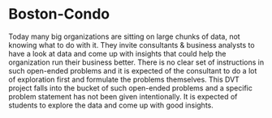 # Boston-Condo

Today many big organizations are sitting on large chunks of data, not knowing what to do with it. They invite consultants & business analysts to have a look at data and come up with insights that could help the organization run their business better. There is no clear set of instructions in such open-ended problems and it is expected of the consultant to do a lot of exploration first and formulate the problems themselves. This DVT project falls into the bucket of such open-ended problems and a specific problem statement has not been given intentionally. It is expected of students to explore the data and come up with good insights.
